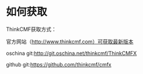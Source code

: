 # 如何获取

ThinkCMF获取方式：

官方网站（http://www.thinkcmf.com）可获取最新版本

oschina git:http://git.oschina.net/thinkcmf/ThinkCMFX

github  git:https://github.com/thinkcmf/cmfx